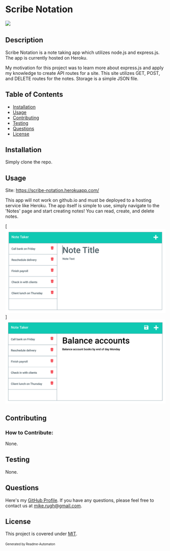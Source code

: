 # Scribe Notation
![](https://img.shields.io/badge/License-MIT-green)

## Description

Scribe Notation is a note taking app which utilizes node.js and express.js. The app is currently hosted on Heroku.

My motivation for this project was to learn more about express.js and apply my knowledge to create API routes for a site. This site utilizes GET, POST, and DELETE routes for the notes. Storage is a simple JSON file.

## Table of Contents
- [Installation](#Installation)
- [Usage](#Usage)
- [Contributing](#Contributing)
- [Testing](#Testing)
- [Questions](#Questions)
- [License](#License)

## Installation

Simply clone the repo.

## Usage

Site: https://scribe-notation.herokuapp.com/

This app will not work on github.io and must be deployed to a hosting service like Heroku. The app itself is simple to use, simply navigate to the 'Notes' page and start creating notes! You can read, create, and delete notes.

[![Demo Pic #1](./assets/11-express-homework-demo-01.png)]
![Demo Pic #2](./assets/11-express-homework-demo-02.png)

## Contributing
### How to Contribute:

None.

## Testing

None.

## Questions

Here's my [GitHub Profile](https://github.com/DA-Mike/).
If you have any questions, please feel free to contact us at mike.rugh@gmail.com.

## License

This project is covered under [MIT](https://choosealicense.com/licenses/mit/).


<sup><sub>Generated by Readme-Automaton</sub></sup>
